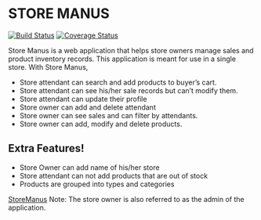 # STORE MANUS

[![Build Status](https://travis-ci.org/XROLE/storeManus-React.svg?branch=develop)](https://travis-ci.org/XROLE/storeManus-React) [![Coverage Status](https://coveralls.io/repos/github/XROLE/storeManus-React/badge.svg)](https://coveralls.io/github/XROLE/storeManus-React)

Store Manus is a web application that helps store owners manage sales and product inventory records. This application is meant for use in a single store. With Store Manus,
  - Store attendant can search and add products to buyer’s cart.
  - Store attendant can see his/her sale records but can’t modify them.
  - Store attendant can update their profile
  - Store owner can add and delete attendant
  - Store owner can see sales and can filter by attendants.
  - Store owner can add, modify and delete products.

## Extra Features!
  - Store Owner can add name of his/her store
  - Store attendant can not add products that are out of stock
  - Products are grouped into types and categories

[StoreManus](https://storemanus-frontend.herokuapp.com/)
Note: The store owner is also referred to as the admin of the application.
